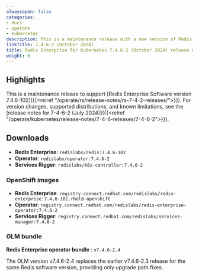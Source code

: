 ```yaml
---
alwaysopen: false
categories:
- docs
- operate
- kubernetes
description: This is a maintenance release with a new version of Redis Enterprise Software 7.4.6.
linkTitle: 7.4.6-2 (October 2024)
title: Redis Enterprise for Kubernetes 7.4.6-2 (October 2024) release notes
weight: 6
---
```


## Highlights

This is a maintenance release to support [Redis Enterprise Software version 7.4.6-102]({{<relref "/operate/rs/release-notes/rs-7-4-2-releases/">}}). For version changes, supported distributions, and known limitations, see the [release notes for 7-4-6-2 (July 2024)]({{<relref "/operate/kubernetes/release-notes/7-4-6-releases/7-4-6-2">}}).

## Downloads

- **Redis Enterprise**: `redislabs/redis:7.4.6-102`
- **Operator**: `redislabs/operator:7.4.6-2`
- **Services Rigger**: `redislabs/k8s-controller:7.4.6-2`

### OpenShift images

- **Redis Enterprise**: `registry.connect.redhat.com/redislabs/redis-enterprise:7.4.6-102.rhel8-openshift`
- **Operator**: `registry.connect.redhat.com/redislabs/redis-enterprise-operator:7.4.6-2`
- **Services Rigger**: `registry.connect.redhat.com/redislabs/services-manager:7.4.6-2`

### OLM bundle

**Redis Enterprise operator bundle** : `v7.4.6-2.4`

The OLM version v7.4.6-2.4 replaces the earlier v7.4.6-2.3 release for the same Redis software version, providing only upgrade path fixes.
